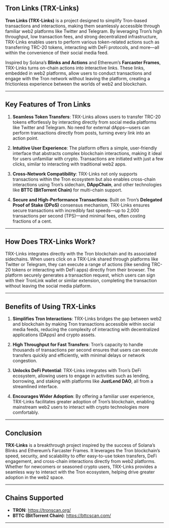 ## Tron Links (TRX-Links)

**Tron Links (TRX-Links)** is a project designed to simplify Tron-based transactions and interactions, making them seamlessly accessible through familiar web2 platforms like Twitter and Telegram. By leveraging Tron’s high throughput, low transaction fees, and strong decentralized infrastructure, TRX-Links enables users to perform various token-related actions such as transferring TRC-20 tokens, interacting with DeFi protocols, and more—all within the convenience of their social media feed.

Inspired by Solana’s **Blinks and Actions** and Ethereum’s **Farcaster Frames**, TRX-Links turns on-chain actions into interactive links. These links, embedded in web2 platforms, allow users to conduct transactions and engage with the Tron network without leaving the platform, creating a frictionless experience between the worlds of web2 and blockchain.

---

## Key Features of Tron Links

1. **Seamless Token Transfers**: TRX-Links allows users to transfer TRC-20 tokens effortlessly by interacting directly from social media platforms like Twitter and Telegram. No need for external dApps—users can perform transactions directly from posts, turning every link into an action point.

2. **Intuitive User Experience**: The platform offers a simple, user-friendly interface that abstracts complex blockchain interactions, making it ideal for users unfamiliar with crypto. Transactions are initiated with just a few clicks, similar to interacting with traditional web2 apps.

3. **Cross-Network Compatibility**: TRX-Links not only supports transactions within the Tron ecosystem but also enables cross-chain interactions using Tron’s sidechain, **DAppChain**, and other technologies like **BTTC (BitTorrent Chain)** for multi-chain support.

4. **Secure and High-Performance Transactions**: Built on Tron’s **Delegated Proof of Stake (DPoS)** consensus mechanism, TRX-Links ensures secure transactions with incredibly fast speeds—up to 2,000 transactions per second (TPS)—and minimal fees, often costing fractions of a cent.

---

## How Does TRX-Links Work?

TRX-Links integrates directly with the Tron blockchain and its associated sidechains. When users click on a TRX-Link shared through platforms like Twitter or Telegram, they can execute a range of actions (like sending TRC-20 tokens or interacting with DeFi apps) directly from their browser. The platform securely generates a transaction request, which users can sign with their TronLink wallet or similar extension, completing the transaction without leaving the social media platform.

---

## Benefits of Using TRX-Links

1. **Simplifies Tron Interactions**: TRX-Links bridges the gap between web2 and blockchain by making Tron transactions accessible within social media feeds, reducing the complexity of interacting with decentralized applications (DApps) and crypto assets.

2. **High Throughput for Fast Transfers**: Tron’s capacity to handle thousands of transactions per second ensures that users can execute transfers quickly and efficiently, with minimal delays or network congestion.

3. **Unlocks DeFi Potential**: TRX-Links integrates with Tron’s DeFi ecosystem, allowing users to engage in activities such as lending, borrowing, and staking with platforms like **JustLend DAO**, all from a streamlined interface.

4. **Encourages Wider Adoption**: By offering a familiar user experience, TRX-Links facilitates greater adoption of Tron’s blockchain, enabling mainstream web2 users to interact with crypto technologies more comfortably.

---

## Conclusion

**TRX-Links** is a breakthrough project inspired by the success of Solana’s Blinks and Ethereum’s Farcaster Frames. It leverages the Tron blockchain’s speed, security, and scalability to offer easy-to-use token transfers, DeFi engagement, and cross-chain interactions directly from web2 platforms. Whether for newcomers or seasoned crypto users, TRX-Links provides a seamless way to interact with the Tron ecosystem, helping drive greater adoption in the web2 space.

---

## Chains Supported

- **TRON**: https://tronscan.org/
- **BTTC (BitTorrent Chain)**: https://bttcscan.com/

---
